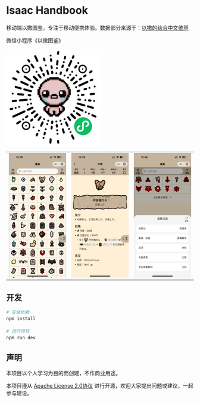 # Isaac Handbook

移动端以撒图鉴，专注于移动便携体验。数据部分来源于：[以撒的结合中文维基](https://isaac.huijiwiki.com/wiki/%E9%A6%96%E9%A1%B5)

微信小程序《以撒图鉴》

<img src="./assets/readme/qrcode.jpg">

<table>
  <tr>
    <td><img src="./assets/readme/index.JPG"></td>
    <td><img src="./assets/readme/detail.JPG"></td>
    <td><img src="./assets/readme/filter.JPG"></td>
  </tr>
 </table>

## 开发

```bash
# 安装依赖
npm install

# 运行项目
npm run dev
```

## 声明
本项目以个人学习为目的而创建，不作商业用途。

本项目遵从 [Apache License 2.0协议](./LICENSE) 进行开源，欢迎大家提出问题或建议，一起参与建设。
